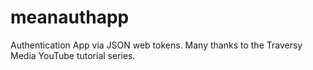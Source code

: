 # meanauthapp

Authentication App via JSON web tokens. Many thanks to the Traversy Media YouTube tutorial series. 
